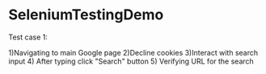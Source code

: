# SeleniumTestingDemo

Test case 1:

1)Navigating to main Google page 
2)Decline cookies
3)Interact with search input
4) After typing click "Search" button
5) Verifying URL for the search


